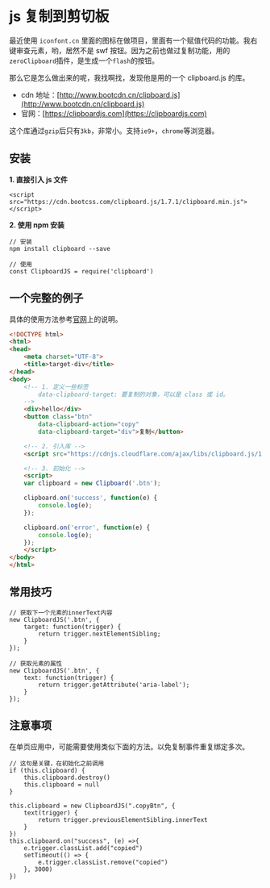# js 复制到剪切板

最近使用 `iconfont.cn` 里面的图标在做项目，里面有一个赋值代码的功能。我右键审查元素，哟，居然不是 swf 按钮。因为之前也做过复制功能，用的`zeroClipboard`插件，是生成一个`flash`的按钮。

那么它是怎么做出来的呢，我找啊找，发现他是用的一个 clipboard.js 的库。

*   cdn 地址：[http://www.bootcdn.cn/clipboard.js](http://www.bootcdn.cn/clipboard.js)
*   官网：[https://clipboardjs.com](https://clipboardjs.com)

这个库通过`gzip`后只有`3kb`，非常小。支持`ie9+`，`chrome`等浏览器。

## 安装

**1. 直接引入 js 文件**

```
<script src="https://cdn.bootcss.com/clipboard.js/1.7.1/clipboard.min.js"></script>
```

**2. 使用 npm 安装**

```
// 安装
npm install clipboard --save

// 使用
const ClipboardJS = require('clipboard')
```

## 一个完整的例子

具体的使用方法参考[官网](https://clipboardjs.com)上的说明。

```html
<!DOCTYPE html>
<html>
<head>
    <meta charset="UTF-8">
    <title>target-div</title>
</head>
<body>
    <!-- 1. 定义一些标签 
        data-clipboard-target: 要复制的对象，可以是 class 或 id。
    -->
    <div>hello</div>
    <button class="btn"
        data-clipboard-action="copy"
        data-clipboard-target="div">复制</button>

    <!-- 2. 引入库 -->
    <script src="https://cdnjs.cloudflare.com/ajax/libs/clipboard.js/1.7.1/clipboard.min.js"></script>

    <!-- 3. 初始化 -->
    <script>
    var clipboard = new Clipboard('.btn');

    clipboard.on('success', function(e) {
        console.log(e);
    });

    clipboard.on('error', function(e) {
        console.log(e);
    });
    </script>
</body>
</html>
```

## 常用技巧

```
// 获取下一个元素的innerText内容
new ClipboardJS('.btn', {
    target: function(trigger) {
        return trigger.nextElementSibling;
    }
});

// 获取元素的属性
new ClipboardJS('.btn', {
    text: function(trigger) {
        return trigger.getAttribute('aria-label');
    }
});
```

## 注意事项

在单页应用中，可能需要使用类似下面的方法。以免复制事件重复绑定多次。

```
// 这句是关键，在初始化之前调用
if (this.clipboard) {
    this.clipboard.destroy()
    this.clipboard = null
}

this.clipboard = new ClipboardJS(".copyBtn", {
    text(trigger) {
        return trigger.previousElementSibling.innerText
    }
})
this.clipboard.on("success", (e) =>{
    e.trigger.classList.add("copied")
    setTimeout(() => {
        e.trigger.classList.remove("copied")
    }, 3000)
})
```
